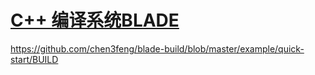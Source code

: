 # [C++ 编译系统BLADE](https://github.com/wjwever/gitblog/issues/35)

https://github.com/chen3feng/blade-build/blob/master/example/quick-start/BUILD